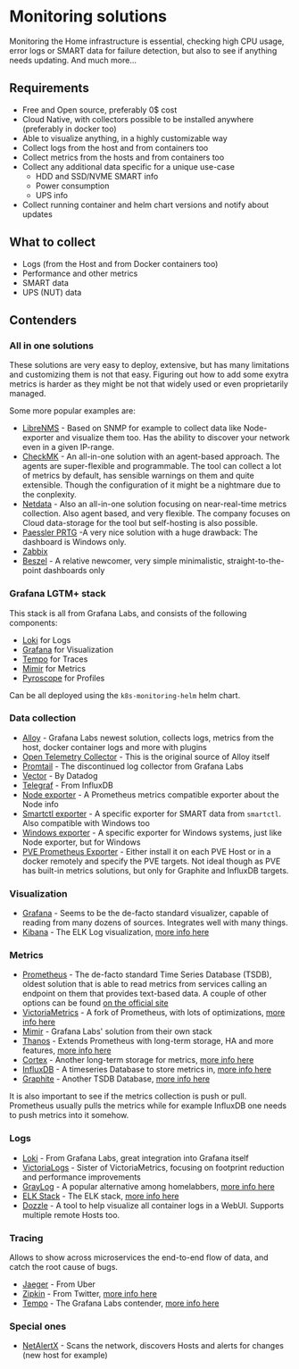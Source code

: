 # Monitoring solutions

Monitoring the Home infrastructure is essential, checking high CPU usage, error logs or SMART data for failure detection, but also to see if anything needs updating. And much more...

## Requirements

- Free and Open source, preferably 0$ cost
- Cloud Native, with collectors possible to be installed anywhere (preferably in docker too)
- Able to visualize anything, in a highly customizable way
- Collect logs from the host and from containers too
- Collect metrics from the hosts and from containers too
- Collect any additional data specific for a unique use-case
  - HDD and SSD/NVME SMART info
  - Power consumption
  - UPS info
- Collect running container and helm chart versions and notify about updates

## What to collect

- Logs (from the Host and from Docker containers too)
- Performance and other metrics
- SMART data
- UPS (NUT) data

## Contenders

### All in one solutions

These solutions are very easy to deploy, extensive, but has many limitations and customizing them is not that easy. Figuring out how to add some exytra metrics is harder as they might be not that widely used or even proprietarily managed.

Some more popular examples are:

- [LibreNMS](https://www.librenms.org/) - Based on SNMP for example to collect data like Node-exporter and visualize them too. Has the ability to discover your network even in a given IP-range.
- [CheckMK](https://checkmk.com/) - An all-in-one solution with an agent-based approach. The agents are super-flexible and programmable. The tool can collect a lot of metrics by default, has sensible warnings on them and quite extensible. Though the configuration of it might be a nightmare due to the conplexity.
- [Netdata](https://www.netdata.cloud/) - Also an all-in-one solution focusing on near-real-time metrics collection. Also agent based, and very flexible. The company focuses on Cloud data-storage for the tool but self-hosting is also possible.
- [Paessler PRTG](https://www.paessler.com/prtg) -A very nice solution with a huge drawback: The dashboard is Windows only.
- [Zabbix](https://www.zabbix.com/index)
- [Beszel](https://beszel.dev/) - A relative newcomer, very simple minimalistic, straight-to-the-point dashboards only

### Grafana LGTM+ stack

This stack is all from Grafana Labs, and consists of the following components:

- [Loki](https://grafana.com/oss/loki/) for Logs
- [Grafana](https://grafana.com/) for Visualization
- [Tempo](https://grafana.com/oss/tempo/) for Traces
- [Mimir](https://grafana.com/oss/mimir/) for Metrics
- [Pyroscope](https://grafana.com/docs/pyroscope/latest/) for Profiles

Can be all deployed using the `k8s-monitoring-helm` helm chart.

### Data collection

- [Alloy](https://grafana.com/docs/alloy/latest/) - Grafana Labs newest solution, collects logs, metrics from the host, docker container logs and more with plugins
- [Open Telemetry Collector](https://opentelemetry.io/docs/collector/) - This is the original source of Alloy itself
- [Promtail](https://grafana.com/docs/loki/latest/send-data/promtail/) - The discontinued log collector from Grafana Labs
- [Vector](https://vector.dev/) - By Datadog
- [Telegraf](https://www.influxdata.com/time-series-platform/telegraf/) - From InfluxDB
- [Node exporter](https://github.com/prometheus/node_exporter) - A Prometheus metrics compatible exporter about the Node info
- [Smartctl exporter](https://github.com/prometheus-community/smartctl_exporter) - A specific exporter for SMART data from `smartctl`. Also compatible with Windows too
- [Windows exporter](https://github.com/prometheus-community/windows_exporter) - A specific exporter for Windows systems, just like Node exporter, but for Windows
- [PVE Prometheus Exporter](https://github.com/prometheus-pve/prometheus-pve-exporter) - Either install it on each PVE Host or in a docker remotely and specify the PVE targets. Not ideal though as PVE has built-in metrics solutions, but only for Graphite and InfluxDB targets.

### Visualization

- [Grafana](https://grafana.com/) - Seems to be the de-facto standard visualizer, capable of reading from many dozens of sources. Integrates well with many things.
- [Kibana](https://www.elastic.co/kibana) - The ELK Log visualization, [more info here](https://last9.io/blog/kibana-vs-grafana/)

### Metrics

- [Prometheus](https://prometheus.io/) - The de-facto standard Time Series Database (TSDB), oldest solution that is able to read metrics from services calling an endpoint on them that provides text-based data. A couple of other options can be found [on the official site](https://prometheus.io/docs/introduction/comparison/)
- [VictoriaMetrics](https://victoriametrics.com/products/open-source/) - A fork of Prometheus, with lots of optimizations, [more info here](https://last9.io/blog/prometheus-vs-victoriametrics/)
- [Mimir](https://grafana.com/oss/mimir/) - Grafana Labs' solution from their own stack
- [Thanos](https://thanos.io/) - Extends Prometheus with long-term storage, HA and more features, [more info here](https://last9.io/blog/prometheus-vs-thanos/)
- [Cortex](https://cortexmetrics.io/) - Another long-term storage for metrics, [more info here](https://last9.io/blog/prometheus-vs-cortex/)
- [InfluxDB](https://www.influxdata.com/) - A timeseries Database to store metrics in, [more info here](https://last9.io/blog/prometheus-vs-influxdb/)
- [Graphite](https://graphiteapp.org/) - Another TSDB Database, [more info here](https://last9.io/blog/graphite-vs-prometheus/)

It is also important to see if the metrics collection is push or pull. Prometheus usually pulls the metrics while for example InfluxDB one needs to push metrics into it somehow.

### Logs

- [Loki](https://grafana.com/oss/loki/) - From Grafana Labs, great integration into Grafana itself
- [VictoriaLogs](https://docs.victoriametrics.com/victorialogs/) - Sister of VictoriaMetrics, focusing on footprint reduction and performance improvements
- [GrayLog](https://graylog.org/) - A popular alternative among homelabbers, [more info here](https://last9.io/blog/graylog-vs-loki/)
- [ELK Stack](https://www.elastic.co/elastic-stack) - The ELK stack, [more info here](https://last9.io/blog/kibana-vs-grafana/)
- [Dozzle](https://dozzle.dev/) - A tool to help visualize all container logs in a WebUI. Supports multiple remote Hosts too.

### Tracing

Allows to show across microservices the end-to-end flow of data, and catch the root cause of bugs.

- [Jaeger](https://www.jaegertracing.io/) - From Uber
- [Zipkin](https://zipkin.io/) - From Twitter, [more info here](https://last9.io/blog/jaeger-vs-zipkin/)
- [Tempo](https://grafana.com/oss/tempo/) - The Grafana Labs contender, [more info here](https://last9.io/blog/grafana-tempo-vs-jaeger/)

### Special ones

- [NetAlertX](https://netalertx.com/) - Scans the network, discovers Hosts and alerts for changes (new host for example)
